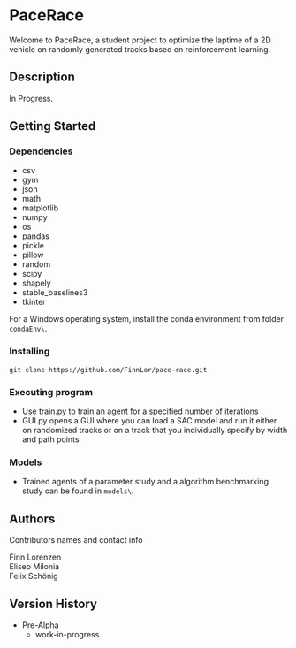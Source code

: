 # PaceRace

Welcome to PaceRace, a student project to optimize the laptime of a 2D vehicle on randomly generated tracks based on reinforcement learning.

## Description

In Progress.

## Getting Started

### Dependencies

* csv
* gym
* json
* math
* matplotlib   
* numpy  
* os  
* pandas
* pickle
* pillow   
* random  
* scipy  
* shapely  
* stable_baselines3  
* tkinter  

For a Windows operating system, install the conda environment from folder ```condaEnv\```.

### Installing

```
git clone https://github.com/FinnLor/pace-race.git
```

### Executing program

* Use train.py to train an agent for a specified number of iterations
* GUI.py opens a GUI where you can load a SAC model and run it either on randomized tracks or on a track that you individually specify by width and path points

### Models
* Trained agents of a parameter study and a algorithm benchmarking study can be found in ```models\```.


## Authors

Contributors names and contact info

Finn Lorenzen  
Eliseo Milonia  
Felix Schönig  


## Version History


* Pre-Alpha
    * work-in-progress
